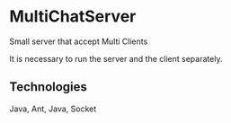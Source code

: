# MultiChatServer
Small server that accept Multi Clients

It is necessary to run the server and the client separately.

## Technologies
Java, Ant, Java, Socket
